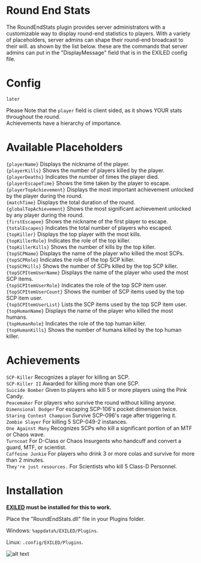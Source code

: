 # Round End Stats
The RoundEndStats plugin provides server administrators with a customizable way to display round-end statistics to players. With a variety of placeholders, server admins can shape their round-end broadcast to their will. as shown by the list below. these are the commands that server admins can put in the "DisplayMessage" field that is in the EXILED config file.

# Config
```
later
```

Please Note that the `player` field is client sided, as it shows YOUR stats throughout the round.  
Achievements have a hierarchy of importance. 

# Available Placeholders 
`{playerName}` Displays the nickname of the player.  
`{playerKills}` Shows the number of players killed by the player.  
`{playerDeaths}` Indicates the number of times the player died.  
`{playerEscapeTime}` Shows the time taken by the player to escape.  
`{playerTopAchievement}` Displays the most important achievement unlocked by the player during the round.  
`{matchTime}` Displays the total duration of the round.  
`{globalTopAchievement}` Shows the most significant achievement unlocked by any player during the round.  
`{firstEscapee}` Shows the nickname of the first player to escape.  
`{totalEscapes}` Indicates the total number of players who escaped.  
`{topKiller}` Displays the top player with the most kills.  
`{topKillerRole}` Indicates the role of the top killer.  
`{topKillerKills}` Shows the number of kills by the top killer.  
`{topSCPName}` Displays the name of the player who killed the most SCPs.  
`{topSCPRole}` Indicates the role of the top SCP killer.  
`{topSCPKills}` Shows the number of SCPs killed by the top SCP killer.  
`{topSCPItemUserName}` Displays the name of the player who used the most SCP items.  
`{topSCPItemUserRole}` Indicates the role of the top SCP item user.  
`{topSCPItemUserCount}` Shows the number of SCP items used by the top SCP item user.  
`{topSCPItemUserList}` Lists the SCP items used by the top SCP item user.  
`{topHumanName}` Displays the name of the player who killed the most humans.  
`{topHumanRole}` Indicates the role of the top human killer.  
`{topHumanKills}` Shows the number of humans killed by the top human killer.  

# Achievements  
`SCP-Killer` Recognizes a player for killing an SCP.  
`SCP-Killer II` Awarded for killing more than one SCP.  
`Suicide Bomber` Given to players who kill 5 or more players using the Pink Candy.  
`Peacemaker` For players who survive the round without killing anyone.  
`Dimensional Dodger` For escaping SCP-106's pocket dimension twice.  
`Staring Contest Champion` Survive SCP-096's rage after triggering it.  
`Zombie Slayer` For killing 5 SCP-049-2 instances.  
`One Against Many` Recognizes SCPs who kill a significant portion of an MTF or Chaos wave.  
`Turncoat` For D-Class or Chaos Insurgents who handcuff and convert a guard, MTF, or scientist.  
`Caffeine Junkie` For players who drink 3 or more colas and survive for more than 2 minutes.  
`They're just resources.` For Scientists who kill 5 Class-D Personnel.  

# Installation
**[EXILED](https://github.com/Exiled-Team/EXILED) must be installed for this to work.**

Place the "RoundEndStats.dll" file in your Plugins folder.

Windows: ``%appdata%/EXILED/Plugins``.

Linux: ``.config/EXILED/Plugins``.

![alt text](https://i5.walmartimages.com/seo/Fresh-Cantaloupe-Each_fb4c18a5-9367-4770-b99f-7518c72db482.5609c32e87a3110b734aad048bf9fe35.jpeg)
